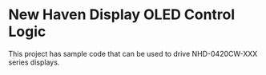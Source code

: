 # New Haven Display OLED Control Logic
This project has sample code that can be used to drive NHD-0420CW-XXX series displays.
